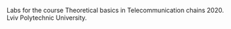 Labs for the course Theoretical basics in Telecommunication chains 2020. Lviv Polytechnic University.
